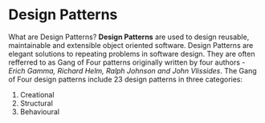 # Design Patterns

What are Design Patterns?
**Design Patterns** are used to design reusable, maintainable and extensible object oriented software. Design Patterns are elegant solutions to repeating problems in software design. They are often refferred to as Gang of Four patterns originally written by four authors - *Erich Gamma, Richard Helm, Ralph Johnson and John Vlissides*.
 The Gang of Four design patterns include 23 design patterns in three categories:
 1. Creational
 2. Structural
 3. Behavioural

 
